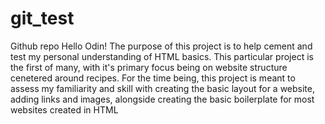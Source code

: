 # git_test
Github repo
Hello Odin!
The purpose of this project is to help cement and test my personal understanding of HTML basics.
This particular project is the first of many, with it's primary focus being on website structure cenetered around recipes.
For the time being, this project is meant to assess my familiarity and skill with creating the basic layout for a website, adding links and images, alongside creating the basic boilerplate for most websites created in HTML
